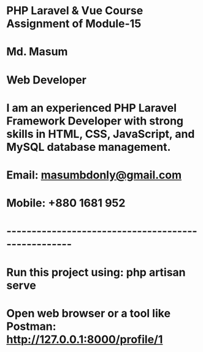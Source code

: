 # PHP Laravel & Vue Course Assignment of Module-15

# Md. Masum
# Web Developer
# I am an experienced PHP Laravel Framework Developer with strong skills in HTML, CSS, JavaScript, and MySQL database management.
# Email: masumbdonly@gmail.com
# Mobile: +880 1681 952 

# ---------------------------------------------------

# Run this project using: php artisan serve

# Open web browser or a tool like Postman: http://127.0.0.1:8000/profile/1